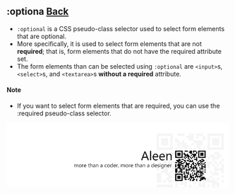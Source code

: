 ## :optiona [**Back**](./../pseudoClass.md)

- `:optional` is a CSS pseudo-class selector used to select form elements that are optional.
- More specifically, it is used to select form elements that are not **required**; that is, form elements that do not have the required attribute set.
- The form elements than can be selected using `:optional` are `<input>`s, `<select>`s, and `<textarea>`s **without a required** attribute.


#### Note

- If you want to select form elements that are required, you can use the :required pseudo-class selector.

<a href="http://aleen42.github.io/" target="_blank" ><img src="./../../../pic/tail.gif"></a>